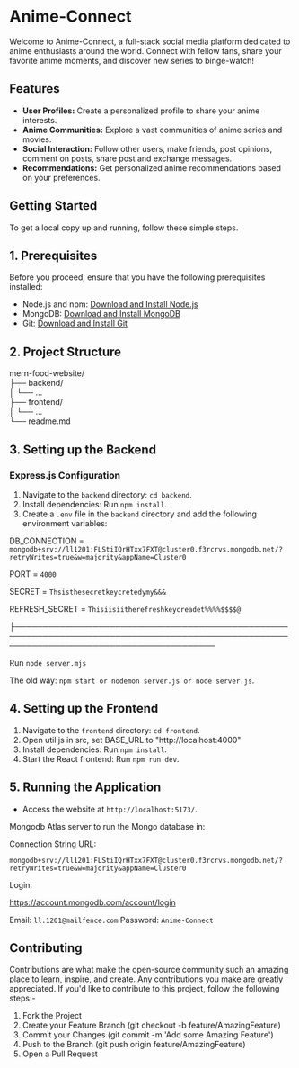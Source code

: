 # Anime-Connect

Welcome to Anime-Connect, a full-stack social media platform dedicated to anime enthusiasts around the world. Connect with fellow fans, share your favorite anime moments, and discover new series to binge-watch!

## Features

- **User Profiles:** Create a personalized profile to share your anime interests.
- **Anime Communities:** Explore a vast communities of anime series and movies.
- **Social Interaction:** Follow other users, make friends, post opinions, comment on posts, share post and exchange messages.
- **Recommendations:** Get personalized anime recommendations based on your preferences.

## Getting Started

To get a local copy up and running, follow these simple steps.

## 1. Prerequisites
Before you proceed, ensure that you have the following prerequisites installed:

- Node.js and npm: [Download and Install Node.js](https://nodejs.org/)
- MongoDB: [Download and Install MongoDB](https://www.mongodb.com/try/download/community)
- Git: [Download and Install Git](https://git-scm.com/downloads)

## 2. Project Structure
mern-food-website/  
├── backend/  
│   └── ...  
├── frontend/  
│   └── ...  
└── readme.md  



## 3. Setting up the Backend


### Express.js Configuration
1. Navigate to the `backend` directory: `cd backend`.
2. Install dependencies: Run `npm install`.
3. Create a `.env` file in the `backend` directory and add the following environment variables:





DB_CONNECTION = `mongodb+srv://ll1201:FLStiIQrHTxx7FXT@cluster0.f3rcrvs.mongodb.net/?retryWrites=true&w=majority&appName=Cluster0`

PORT = `4000`

SECRET = `Thsisthesecretkeycretedymy&&&`

REFRESH_SECRET = `Thisiisiitherefreshkeycreadet%%%%$$$$@`




├────────────────────────────────────────────────────────────────────────────────────────────────────────────────────────────────────────


Run 
`node server.mjs`


The old way:
`npm start or nodemon server.js or node server.js`.

## 4. Setting up the Frontend

1. Navigate to the `frontend` directory: `cd frontend`.
2. Open util.js in src, set BASE_URL to "http://localhost:4000"
3. Install dependencies: Run `npm install`.
4. Start the React frontend: Run `npm run dev`.

## 5. Running the Application
- Access the website at `http://localhost:5173/`.


Mongodb Atlas server to run the Mongo database in:

Connection String URL:

`mongodb+srv://ll1201:FLStiIQrHTxx7FXT@cluster0.f3rcrvs.mongodb.net/?retryWrites=true&w=majority&appName=Cluster0`




Login:

https://account.mongodb.com/account/login

Email: `ll.1201@mailfence.com`
Password: `Anime-Connect`


 

## Contributing
Contributions are what make the open-source community such an amazing place to learn, inspire, and create. Any contributions you make are greatly appreciated.
If you'd like to contribute to this project, follow the following steps:-   

1. Fork the Project
2. Create your Feature Branch (git checkout -b feature/AmazingFeature)
3. Commit your Changes (git commit -m 'Add some Amazing Feature')
4. Push to the Branch (git push origin feature/AmazingFeature)
5. Open a Pull Request
